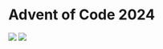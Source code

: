 Advent of Code 2024
===================

![](https://img.shields.io/badge/stars%20⭐-8-yellow) ![](https://img.shields.io/badge/days%20completed-4-red)